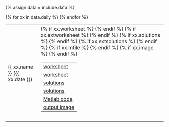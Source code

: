 {% assign data = include.data %}
<table class="asst-table">
{% for xx in data.daily %}
<tr>
	<td>{{ xx.name }} ({{ xx.date }})</td>
	<td>
		<table class="inner">
			{% if xx.worksheet %}
		  <tr>
			    <td><a href="{{ data.home }}/{{ xx.worksheet }}">worksheet</a></td>
			</tr>
			{% endif %}
			{% if xx.extworksheet %}
		  <tr>
			    <td><a href="{{ xx.extworksheet }}">worksheet</a></td>
			</tr>
			{% endif %}
			{% if xx.solutions %}
			<tr>
			    <td><a href="{{ data.home }}/{{ xx.solutions }}">solutions</a></td>
			</tr>
			{% endif %}
			{% if xx.extsolutions %}
		  <tr>
			    <td><a href="{{ xx.extsolutions }}">solutions</a></td>
			</tr>
			{% endif %}
			{% if xx.mfile %}
		  <tr>
			    <td><a href="{{ data.home }}/{{ xx.mfile }}">Matlab code</a></td>
			</tr>
			{% endif %}
			{% if xx.image %}
		  <tr>
			    <td><a href="{{ data.home }}/{{ xx.image }}">output image</a></td>
			</tr>
			{% endif %}
		</table>
		<div style="padding-bottom: 10px"></div>
	</td>
</tr>
{% endfor %}
</table>
